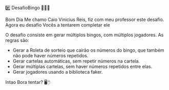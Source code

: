 #️⃣ DesafioBingo 🚀🚀🚀
                         
Bom Dia Me chamo Caio Vinicius Reis, fiz com meu professor este desafio.
Agora eu desafio Vocês a tentarem completar ele

O desafio consiste em gerar múltiplos bingos, com múltiplos jogadores.
As regras são:

- Gerar a Roleta de sorteio que cairão os números do bingo, que também não pode haver números repetidos.
- Gerar cartelas automáticas, sem repetir números na cartela.
- Gerar múltiplas cartelas, sem haver números repetidos entre elas.
- Gerar jogadores usando a biblioteca faker.

Intao Bora tentar? 🖥️🖱️


